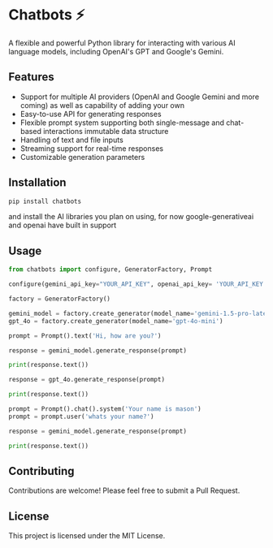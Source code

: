 # Chatbots ⚡

A flexible and powerful Python library for interacting with various AI language models, including OpenAI's GPT and Google's Gemini.

## Features

- Support for multiple AI providers (OpenAI and Google Gemini and more coming) as well as capability of adding your own
- Easy-to-use API for generating responses
- Flexible prompt system supporting both single-message and chat-based interactions immutable data structure
- Handling of text and file inputs
- Streaming support for real-time responses
- Customizable generation parameters

## Installation

```bash
pip install chatbots
```
and install the AI libraries you plan on using, for now google-generativeai and openai have built in support

## Usage

```python
from chatbots import configure, GeneratorFactory, Prompt

configure(gemini_api_key="YOUR_API_KEY", openai_api_key= 'YOUR_API_KEY')

factory = GeneratorFactory()

gemini_model = factory.create_generator(model_name='gemini-1.5-pro-latest')
gpt_4o = factory.create_generator(model_name='gpt-4o-mini')

prompt = Prompt().text('Hi, how are you?')

response = gemini_model.generate_response(prompt)

print(response.text())

response = gpt_4o.generate_response(prompt)

print(response.text())

prompt = Prompt().chat().system('Your name is mason')
prompt = prompt.user('whats your name?')

response = gemini_model.generate_response(prompt)

print(response.text())
```


## Contributing

Contributions are welcome! Please feel free to submit a Pull Request.

## License

This project is licensed under the MIT License.